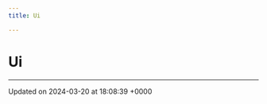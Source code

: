```yaml
---
title: Ui

---
```


# Ui








-------------------------------

Updated on 2024-03-20 at 18:08:39 +0000